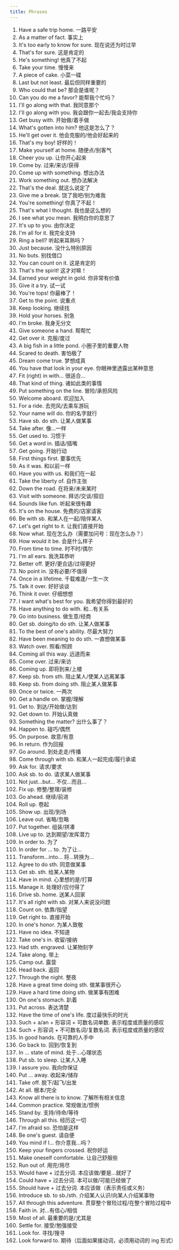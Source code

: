 ```yaml
---
title: Phrases
---
```


1. Have a safe trip home. 一路平安
1. As a matter of fact. 事实上
1. It's too early to know for sure. 现在说还为时过早
1. That's for sure. 这是肯定的
1. He's something! 他真了不起
1. Take your time. 慢慢来
1. A piece of cake. 小菜一碟
1. Last but not least. 最后但同样重要的
1. Who could that be? 那会是谁呢？
1. Can you do me a favor? 能帮我个忙吗？
1. I'll go along with that. 我同意那个
1. I'll go along with you. 我会跟你一起去/我会支持你
1. Get busy with. 开始做/着手做
1. What's gotten into him? 他这是怎么了？
1. He'll get over it. 他会克服的/他会好起来的
1. That's my boy! 好样的！
1. Make yourself at home. 随便点/别客气
1. Cheer you up. 让你开心起来
1. Come by. 过来/来访/获得
1. Come up with something. 想出办法
1. Work something out. 想办法解决
1. That's the deal. 就这么说定了
1. Give me a break. 饶了我吧/别为难我
1. You're something! 你真了不起！
1. That's what I thought. 我也是这么想的
1. I see what you mean. 我明白你的意思了
1. It's up to you. 由你决定
1. I'm all for it. 我完全支持
1. Ring a bell? 听起来耳熟吗？
1. Just because. 没什么特别原因
1. No buts. 别找借口
1. You can count on it. 这是肯定的
1. That's the spirit! 这才对嘛！
1. Earned your weight in gold. 你非常有价值
1. Give it a try. 试一试
1. You're tops! 你最棒了！
1. Get to the point. 说重点
1. Keep looking. 继续找
1. Hold your horses. 别急
1. I'm broke. 我身无分文
1. Give someone a hand. 帮帮忙
1. Get over it. 克服/度过
1. A big fish in a little pond. 小圈子里的重要人物
1. Scared to death. 害怕极了
1. Dream come true. 梦想成真
1. You have that look in your eye. 你眼神里透露出某种意思
1. Fit (right) in with... 很适合...
1. That kind of thing. 诸如此类的事情
1. Put something on the line. 冒险/承担风险
1. Welcome aboard. 欢迎加入
1. For a ride. 去兜风/去乘车游玩
1. Your name will do. 你的名字就行
1. Have sb. do sth. 让某人做某事
1. Take after. 像...一样
1. Get used to. 习惯于
1. Get a word in. 插话/插嘴
1. Get going. 开始行动
1. First things first. 要事优先
1. As it was. 和以前一样
1. Have you with us. 和我们在一起
1. Take the liberty of. 自作主张
1. Down the road. 在将来/未来某时
1. Visit with someone. 拜访/交谈/叙旧
1. Sounds like fun. 听起来很有趣
1. It's on the house. 免费的/店家请客
1. Be with sb. 和某人在一起/陪伴某人
1. Let's get right to it. 让我们直接开始
1. Now what. 现在怎么办（需要加问号：现在怎么办？）
1. How would it be. 会是什么样子
1. From time to time. 时不时/偶尔
1. I'm all ears. 我洗耳恭听
1. Better off. 更好/更合适/过得更好
1. No point in. 没有必要/不值得
1. Once in a lifetime. 千载难逢/一生一次
1. Talk it over. 好好谈谈
1. Think it over. 仔细想想
1. I want what's best for you. 我希望你得到最好的
1. Have anything to do with. 和...有关系
1. Go into business. 做生意/经商
1. Get sb. doing/to do sth. 让某人做某事
1. To the best of one's ability. 尽最大努力
1. Have been meaning to do sth. 一直想做某事
1. Watch over. 照看/照顾
1. Coming all this way. 远道而来
1. Come over. 过来/来访
1. Coming up. 即将到来/上楼
1. Keep sb. from sth. 阻止某人/使某人远离某事
1. Keep sb. from doing sth. 阻止某人做某事
1. Once or twice. 一两次
1. Get a handle on. 掌握/理解
1. Get to. 到达/开始做/达到
1. Get down to. 开始认真做
1. Something the matter? 出什么事了？
1. Happen to. 碰巧/偶然
1. On purpose. 故意/有意
1. In return. 作为回报
1. Go around. 到处走走/传播
1. Come through with sb. 和某人一起完成/履行承诺
1. Ask for. 请求/要求
1. Ask sb. to do. 请求某人做某事
1. Not just...but... 不仅...而且...
1. Fix up. 修整/整理/装修
1. Go ahead. 继续/前进
1. Roll up. 卷起
1. Show up. 出现/到场
1. Leave out. 省略/忽略
1. Put together. 组装/拼凑
1. Live up to. 达到期望/发挥潜力
1. In order to. 为了
1. In order for ... to. 为了让...
1. Transform...into... 将...转换为...
1. Agree to do sth. 同意做某事
1. Get sb. sth. 给某人某物
1. Have in mind. 心里想的是/打算
1. Manage it. 处理好/应付得了
1. Drive sb. home. 送某人回家
1. It's all right with sb. 对某人来说没问题
1. Count on. 依靠/指望
1. Get right to. 直接开始
1. In one's honor. 为某人致敬
1. Have no idea. 不知道
1. Take one's in. 收留/接纳
1. Had sth. engraved. 让某物刻字
1. Take along. 带上
1. Camp out. 露营
1. Head back. 返回
1. Through the night. 整夜
1. Have a great time doing sth. 做某事很开心
1. Have a hard time doing sth. 做某事有困难
1. On one's stomach. 趴着
1. Put across. 表达清楚
1. Have the time of one's life. 度过最快乐的时光
1. Such + a/an + 形容词 + 可数名词单数. 表示程度或质量的感叹
1. Such + 形容词 + 不可数名词/复数名词. 表示程度或质量的感叹
1. In good hands. 在可靠的人手中
1. Go back to. 回到/恢复到
1. In ... state of mind. 处于...心理状态
1. Put sb. to sleep. 让某人入睡
1. I assure you. 我向你保证
1. Put ... away. 收起来/储存
1. Take off. 脱下/起飞/出发
1. At all. 根本/完全
1. Know all there is to know. 了解所有相关信息
1. Common practice. 常规做法/惯例
1. Stand by. 支持/待命/等待
1. Through all this. 经历这一切
1. I'm afraid so. 恐怕是这样
1. Be one's guest. 请自便
1. You mind if I... 你介意我...吗？
1. Keep your fingers crossed. 祝你好运
1. Make oneself comfortable. 让自己舒服些
1. Run out of. 用完/用尽
1. Would have + 过去分词. 本应该做/要是...就好了
1. Could have + 过去分词. 本可以做/可能已经做了
1. Should have + 过去分词. 本应该做（表示责任或义务）
1. Introduce sb. to sb./sth. 介绍某人认识/向某人介绍某事物
1. All through this adventure. 贯穿整个冒险过程/在整个冒险过程中
1. Faith in. 对...有信心/相信
1. Most of all. 最重要的是/尤其是
1. Settle for. 接受/勉强接受
1. Look for. 寻找/搜寻
1. Look forward to. 期待（后面如果接动词，必须用动词的 ing 形式）